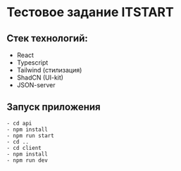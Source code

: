 # Тестовое задание ITSTART

## Стек технологий:

- React
- Typescript
- Tailwind (стилизация)
- ShadCN (UI-kit)
- JSON-server

## Запуск приложения

```
- cd api
- npm install
- npm run start
- cd ..
- cd client
- npm install
- npm run dev
```
